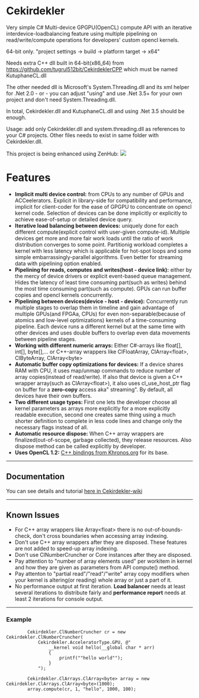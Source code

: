 # Cekirdekler
Very simple C# Multi-device GPGPU(OpenCL) compute API with an iterative interdevice-loadbalancing feature using multiple pipelining on read/write/compute operations for developers' custom opencl kernels. 

64-bit only. "project settings -> build -> platform target -> x64"

Needs extra C++ dll built in 64-bit(x86_64) from https://github.com/tugrul512bit/CekirdeklerCPP which must be named KutuphaneCL.dll

The other needed dll is Microsoft's System.Threading.dll and its xml helper for .Net 2.0 - or - you can adjust "using" and use .Net 3.5+ for your own project and don't need System.Threading.dll.

In total, Cekirdekler.dll and KutuphaneCL.dll and using .Net 3.5 should be enough.

Usage: add only Cekirdekler.dll and system.threading.dll as references to your C# projects. Other files needs to exist in same folder with Cekirdekler.dll.

This project is being enhanced using ZenHub: <a href="https://zenhub.com"><img src="https://raw.githubusercontent.com/ZenHubIO/support/master/zenhub-badge.png"></a>

<h1>Features</h1>
<ul>
<li><b>Implicit multi device control:</b> from CPUs to any number of GPUs and ACCeelerators. Explicit in library-side for compatibility and performance, implicit for client-coder for the ease of GPGPU to concentrate on opencl kernel code. Selection of devices can be done implicitly or explicitly to achieve ease-of-setup or detailed device query. </li>
<li><b>Iterative load balancing between devices:</b> uniquely done for each different compute(explicit control with user-given compute-id). Multiple devices get more and more fair work loads until the ratio of work distribution converges to some point. Partitionig workload completes a kernel with less latency which is applicable for hot-spot loops and some simple embarrassingly-parallel algorithms. Even better for streaming data with pipelining option enabled.</li>
<li><b>Pipelining for reads, computes and writes(host - device link):</b> either by the mercy of device drivers or explicit event-based queue management. Hides the latency of least time consuming part(such as writes) behind the most time consuming part(such as compute). GPUs can run buffer copies and opencl kernels concurrently.</li>
<li><b>Pipelining between devices(device - host - device):</b> Concurrently run multiple stages to overlap them in timeline and gain advantage of multiple GPUs(and FPGAa, CPUs) for even non-separable(because of atomics and low-level optimizations) kernels of a time-consuming pipeline. Each device runs a different kernel but at the same time with other devices and uses double buffers to overlap even data movements between pipeline stages.</li>
<li><b>Working with different numeric arrays:</b> Either C#-arrays like float[], int[], byte[],... or C++-array wrappers like ClFloatArray, ClArray&lt;float&gt;, ClByteArray, ClArray&lt;byte&gt; </li>
<li><b>Automatic buffer copy optimizations for devices:</b> If a device shares RAM with CPU, it uses map/unmap commands to reduce number of array copies(instead of read/write). If also that device is given a C++ wrapper array(such as ClArray&lt;float&gt;), it also uses cl_use_host_ptr flag on buffer for a <b>zero-copy</b> access aka" streaming". By default, all devices have their own buffers.</li>
<li><b>Two different usage types: </b>First one lets the developer choose all kernel parameters as arrays more explicitly for a more explicitly readable execution, second one creates same thing using a much shorter definition to complete in less code lines and change only the necessary flags instead of all.</li>
<li><b>Automatic resource dispose:</b> When C++ array wrappers are finalized(out-of-scope, garbage collected), they release resources. Also dispose method can be called explicitly by developer.</li>
<li><b>Uses OpenCL 1.2:</b> <a href="https://www.khronos.org/">C++ bindings from  Khronos.org</a> for its base.</li>
</ul>
<hr></hr>
<h2>Documentation</h2>
You can see details and tutorial <a href="https://github.com/tugrul512bit/Cekirdekler/wiki"> here in Cekirdekler-wiki </a>
<hr></hr>
<h2>Known Issues</h2>
<ul>
<li>For C++ array wrappers like Array&lt;float&gt; there is no out-of-bounds-check, don't cross boundaries when accessing array indexing.</li>
<li>Don't use C++ array wrappers after they are disposed. These features are not added to speed-up array indexing.</li>
<li>Don't use ClNumberCruncher or Core instances after they are disposed.</li>
<li>Pay attention to "number of array elements used" per workitem in kernel and how they are given as parameters from API compute() method.</li>
<li>Pay attenton to "partial read"/"read"/"write" array copy modifiers when your kernel is altering(or reading) whole array or just a part of it.</li>
<li>No performance output at first iteration. <b>Load balancer</b> needs at least several iterations to distribute fairly and <b>performance report</b> needs at least 2 iterations for console output.</li>
</ul>
<hr></hr>
<h3>Example</h3>


            Cekirdekler.ClNumberCruncher cr = new Cekirdekler.ClNumberCruncher(
                Cekirdekler.AcceleratorType.GPU, @"
                    __kernel void hello(__global char * arr)
                    {
                        printf(""hello world"");
                    }
                ");

            Cekirdekler.ClArrays.ClArray<byte> array = new Cekirdekler.ClArrays.ClArray<byte>(1000);
            array.compute(cr, 1, "hello", 1000, 100); 
